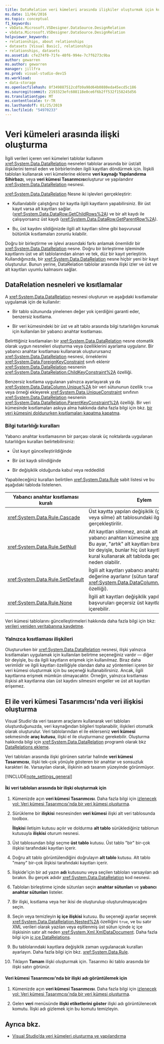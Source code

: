 ```yaml
---
title: DataRelation veri kümeleri arasında ilişkiler oluşturmak için kullanın
ms.date: 11/04/2016
ms.topic: conceptual
f1_keywords:
- vbData.Microsoft.VSDesigner.DataSource.DesignRelation
- vbdata.Microsoft.VSDesigner.DataSource.DesignRelation
helpviewer_keywords:
- relationships, about relationships
- datasets [Visual Basic], relationships
- relationships, datasets
ms.assetid: cfe274f0-71fe-40f6-994e-7c7f6273c9ba
author: gewarren
ms.author: gewarren
manager: jillfra
ms.prod: visual-studio-dev15
ms.workload:
- data-storage
ms.openlocfilehash: 8f349887512cdfb9a98d64b0880eda45ecd5c186
ms.sourcegitcommit: 2193323efc608118e0ce6f6b2ff532f158245d56
ms.translationtype: MT
ms.contentlocale: tr-TR
ms.lasthandoff: 01/25/2019
ms.locfileid: "54970233"
---
```

# <a name="create-relationships-between-datasets"></a>Veri kümeleri arasında ilişki oluşturma
İlgili verileri içeren veri kümeleri tablolar kullanım <xref:System.Data.DataRelation> nesneleri tablolar arasında bir üst/alt ilişkilerini temsil eden ve birbirlerinden ilgili kayıtları döndürmek için. İlişkili tabloları kullanarak veri kümelerine ekleme **veri kaynağı Yapılandırma Sihirbazı**, veya **veri kümesi Tasarımcısı**oluşturur ve yapılandırır <xref:System.Data.DataRelation> nesnesi.

<xref:System.Data.DataRelation> Nesne iki işlevleri gerçekleştirir:

-   Kullanılabilir çalıştığınız bir kayıtla ilgili kayıtların yapabilirsiniz. Bir üst kayıt varsa alt kayıtları sağlar. (<xref:System.Data.DataRow.GetChildRows%2A>) ve bir alt kaydı ile çalışıyorsanız üst kaydı (<xref:System.Data.DataRow.GetParentRow%2A>).

-   Bu, üst kaydını sildiğinizde ilgili alt kayıtları silme gibi başvurusal bütünlük kısıtlamaları zorunlu kılabilir.

Doğru bir birleştirme ve işlevi arasındaki farkı anlamak önemlidir bir <xref:System.Data.DataRelation> nesne. Doğru bir birleştirme işleminde kayıtlarını üst ve alt tablolarından alınan ve tek, düz bir kayıt yerleştirin. Kullandığınızda, bir <xref:System.Data.DataRelation> nesne hiçbir yeni bir kayıt oluşturulur. Bunun yerine, DataRelation tablolar arasında ilişki izler ve üst ve alt kayıtları uyumlu kalmasını sağlar.

## <a name="datarelation-objects-and-constraints"></a>DataRelation nesneleri ve kısıtlamalar
A <xref:System.Data.DataRelation> nesnesi oluşturun ve aşağıdaki kısıtlamalar uygulamak için de kullanılır:

-   Bir tablo sütununda yinelenen değer yok içerdiğini garanti eder, benzersiz kısıtlama.

-   Bir veri kümesindeki bir üst ve alt tablo arasında bilgi tutarlılığını korumak için kullanılan bir yabancı anahtar kısıtlaması.

Belirttiğiniz kısıtlamaları bir <xref:System.Data.DataRelation> nesne otomatik olarak uygun nesneleri oluşturma veya özelliklerini ayarlama uygulanır. Bir yabancı anahtar kısıtlaması kullanarak oluşturursanız <xref:System.Data.DataRelation> nesnesi, örneklerini <xref:System.Data.ForeignKeyConstraint> sınıfı eklenir <xref:System.Data.DataRelation> nesnenin <xref:System.Data.DataRelation.ChildKeyConstraint%2A> özelliği.

Benzersiz kısıtlama uygulanan yalnızca ayarlayarak ya da <xref:System.Data.DataColumn.Unique%2A> bir veri sütununun özellik `true` veya örneği ekleyerek <xref:System.Data.UniqueConstraint> sınıfının <xref:System.Data.DataRelation> nesnenin <xref:System.Data.DataRelation.ParentKeyConstraint%2A> özelliği. Bir veri kümesinde kısıtlamaları askıya alma hakkında daha fazla bilgi için bkz. [bir veri kümesini doldururken kısıtlamaları kapatma kapatma](../data-tools/turn-off-constraints-while-filling-a-dataset.md).

### <a name="referential-integrity-rules"></a>Bilgi tutarlılığı kuralları
Yabancı anahtar kısıtlamasının bir parçası olarak üç noktalarda uygulanan tutarlılığını kuralları belirtebilirsiniz:

-   Üst kayıt güncelleştirildiğinde

-   Bir üst kaydı silindiğinde

-   Bir değişiklik olduğunda kabul veya reddedildi

Yapabileceğiniz kuralları belirtilen <xref:System.Data.Rule> sabit listesi ve bu aşağıdaki tabloda listelenen.

|Yabancı anahtar kısıtlaması kuralı|Eylem|
| - |------------|
|<xref:System.Data.Rule.Cascade>|Üst kayıtta yapılan değişiklik (güncelleştirme veya silme) alt tablosundaki ilgili kayıtlar da gerçekleştirilir.|
|<xref:System.Data.Rule.SetNull>|Alt kayıtları silinmez, ancak alt kayıtlardaki yabancı anahtarı kümesine <xref:System.DBNull>. Bu ayar, "artık" alt kayıtları bırakılabilir — diğer bir deyişle, bunlar hiç üst kayıtlar ilişkisi. **Not:** Bu kural kullanarak alt tabloda geçersiz veriler neden olabilir.|
|<xref:System.Data.Rule.SetDefault>|İlgili alt kayıtları yabancı anahtarının varsayılan değerine ayarlanır (sütun tarafından belirlenen <xref:System.Data.DataColumn.DefaultValue%2A> özelliği).|
|<xref:System.Data.Rule.None>|İlgili alt kayıtları değişiklik yapılmaz. Bu ayar, başvuruları geçersiz üst kayıtlar için alt kayıtları içerebilir.|

Veri kümesi tablolarını güncelleştirmeleri hakkında daha fazla bilgi için bkz: [verileri yeniden veritabanına kaydetme](../data-tools/save-data-back-to-the-database.md).

### <a name="constraint-only-relations"></a>Yalnızca kısıtlaması ilişkileri
Oluştururken bir <xref:System.Data.DataRelation> nesnesi, ilişki yalnızca kısıtlamaları uygulamak için kullanılan belirtme seçeneğiniz vardır — diğer bir deyişle, bu da ilgili kayıtların erişmek için kullanılmaz. Biraz daha verimlidir ve ilgili kayıtları özelliğiyle olandan daha az yöntemleri içeren bir veri kümesi oluşturmak için bu seçeneği kullanabilirsiniz. Ancak, ilgili kayıtlarına erişmek mümkün olmayacaktır. Örneğin, yalnızca kısıtlaması ilişkisi alt kayıtlarına olan üst kaydını silmesini engeller ve üst alt kayıtları erişemez.

## <a name="manually-creating-a-data-relation-in-the-dataset-designer"></a>El ile veri kümesi Tasarımcısı'nda veri ilişkisi oluşturma
Visual Studio'da veri tasarım araçlarını kullanarak veri tabloları oluşturduğunuzda, veri kaynağından bilgileri toplanabilir, ilişkileri otomatik olarak oluşturulur. Veri tablolarından el ile eklerseniz **veri kümesi** sekmesinde **araç kutusu**, ilişki el ile oluşturmanız gerekebilir. Oluşturma hakkında bilgi için <xref:System.Data.DataRelation> programlı olarak bkz [DataRelations ekleme](/dotnet/framework/data/adonet/dataset-datatable-dataview/adding-datarelations).

Veri tabloları arasında ilişki görünen satırlar halinde **veri kümesi Tasarımcısı**, ilişki tek-çok yönüyle gösteren bir anahtar ve sonsuzluk karakteri ile. Varsayılan olarak, ilişkinin adı tasarım yüzeyinde görünmüyor.

[!INCLUDE[note_settings_general](../data-tools/includes/note_settings_general_md.md)]

#### <a name="to-create-a-relationship-between-two-data-tables"></a>İki veri tabloları arasında bir ilişki oluşturmak için

1.  Kümenizde açın **veri kümesi Tasarımcısı**. Daha fazla bilgi için [izlenecek yol: Veri kümesi Tasarımcısı'nda bir veri kümesi oluşturma](walkthrough-creating-a-dataset-with-the-dataset-designer.md).

2.  Sürükleme bir **ilişkisi** nesnesinden **veri kümesi** ilişki alt veri tablosunda toolbox.

     **İlişkisi** iletişim kutusu açılır ve doldurma **alt tablo** sürüklediğiniz tablonun kutusuyla **ilişkisi** oturum nesnesi.

3.  Üst tablosundan bilgi seçme **üst tablo** kutusu. Üst tablo "bir" bir-çok ilişkisi tarafındaki kayıtları içerir.

4.  Doğru alt tablo görüntülendiğini doğrulayın **alt tablo** kutusu. Alt tablo "many" bir-çok ilişkisi tarafındaki kayıtları içerir.

5.  İlişkide'için bir ad yazın **adı** kutusunu veya seçilen tabloları varsayılan adı bırakın. Bu gerçek adıdır <xref:System.Data.DataRelation> kod nesnesi.

6.  Tabloları birleştirme içinde sütunları seçin **anahtar sütunları** ve **yabancı anahtar sütunları** listeler.

7.  Bir ilişki, kısıtlama veya her ikisi de oluşturulup oluşturulmayacağını seçin.

8.  Seçin veya temizleyin **iç içe ilişkisi** kutusu. Bu seçeneği ayarlar seçerek <xref:System.Data.DataRelation.Nested%2A> özelliğini `true`, ve bu satır XML verileri olarak yazılan veya eşitlenmiş üst sütun içinde iç içe ilişkisinin satır alt neden <xref:System.Xml.XmlDataDocument>. Daha fazla bilgi için [iç içe DataRelations](/dotnet/framework/data/adonet/dataset-datatable-dataview/nesting-datarelations).

9. Bu tablolarındaki kayıtlara değişiklik zaman uygulanacak kuralları ayarlayın. Daha fazla bilgi için bkz. <xref:System.Data.Rule>.

10. Tıklayın **Tamam** ilişki oluşturmak için. Tasarımcı iki tablo arasında bir ilişki satırı görünür.

#### <a name="to-display-a-relation-name-in-the-dataset-designer"></a>Veri kümesi Tasarımcısı'nda bir ilişki adı görüntülemek için

1.  Kümenizde açın **veri kümesi Tasarımcısı**. Daha fazla bilgi için [izlenecek yol: Veri kümesi Tasarımcısı'nda bir veri kümesi oluşturma](walkthrough-creating-a-dataset-with-the-dataset-designer.md).

2.  Gelen **veri** menüsünde **ilişki etiketlerini göster** ilişki adı görüntülenecek komutu. İlişki adı gizlemek için bu komutu temizleyin.

## <a name="see-also"></a>Ayrıca bkz.

- [Visual Studio’da veri kümeleri oluşturma ve yapılandırma](../data-tools/create-and-configure-datasets-in-visual-studio.md)